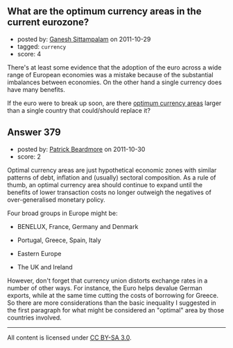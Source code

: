 ## What are the optimum currency areas in the current eurozone?

- posted by: [Ganesh Sittampalam](https://stackexchange.com/users/-1/30-ganesh-sittampalam) on 2011-10-29
- tagged: `currency`
- score: 4

There's at least some evidence that the adoption of the euro across a wide range of European economies was a mistake because of the substantial imbalances between economies. On the other hand a single currency does have many benefits.

If the euro were to break up soon, are there [optimum currency areas][1] larger than a single country that could/should replace it?


  [1]: http://en.wikipedia.org/wiki/Optimum_currency_area


## Answer 379

- posted by: [Patrick Beardmore](https://stackexchange.com/users/-1/44-patrick-beardmore) on 2011-10-30
- score: 2

Optimal currency areas are just hypothetical economic zones with similar patterns of debt, inflation and (usually) sectoral composition. As a rule of thumb, an optimal currency area should continue to expand until the benefits of lower transaction costs no longer outweigh the negatives of over-generalised monetary policy.

Four broad groups in Europe might be:

 - BENELUX, France, Germany and Denmark
   
 - Portugal, Greece, Spain, Italy
   
 - Eastern Europe
   
 - The UK and Ireland

However, don't forget that currency union distorts exchange rates in a number of other ways. For instance, the Euro helps devalue German exports, while at the same time cutting the costs of borrowing for Greece. So there are more considerations than the basic inequality I suggested in the first paragraph for what might be considered an "optimal" area by those countries involved.



---

All content is licensed under [CC BY-SA 3.0](https://creativecommons.org/licenses/by-sa/3.0/).
